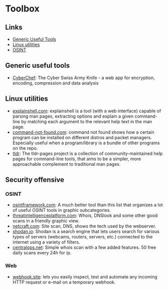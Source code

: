 # Toolbox

## Links
- [Generic Useful Tools](https://github.com/MrTriad/Toolbox/edit/main/README.md#generic-useful-tools)
- [Linux utilities](https://github.com/MrTriad/Toolbox/edit/main/README.md#linux-utilities)
- [OSINT](https://github.com/MrTriad/Toolbox/edit/main/README.md#osint)

## Generic useful tools

- [CyberChef](https://gchq.github.io/CyberChef/): The Cyber Swiss Army Knife - a web app for encryption, encoding, compression and data analysis 

## Linux utilities

- [explainshell.com](https://explainshell.com/): explainshell is a tool (with a web interface) capable of parsing man pages, extracting options and explain a given command-line by matching each argument to the relevant help text in the man page.
- [command-not-found.com](https://command-not-found.com/): command not found shows how a certain program can be installed on different distros and packet managers. Especially useful when a program/library is a bundle of other programs on the repo.
- [tldr](https://github.com/tldr-pages/tldr): The tldr-pages project is a collection of community-maintained help pages for command-line tools, that aims to be a simpler, more approachable complement to traditional man pages.

## Security offensive

### OSINT

- [osintframework.com](https://osintframework.com/): A much better tool than this list that organizes a lot of useful OSINT tools in graphic subcategories.
- [threatintelligenceplatform.com](https://threatintelligenceplatform.com/): Whois, DNSlook and some other good scans in a friendly graphic view.
- [netcraft.com](https://www.netcraft.com/tools/): Site scan, DNS, shows the tech used by the webserver.
- [shodan.io](https://www.shodan.io/): Shodan is a search engine that lets users search for various types of servers (webcams, routers, servers, etc.) connected to the internet using a variety of filters.
- [centralops.net](https://centralops.net/co/): Simple whois scan with a few added features. 50 free daily scans every 24h for ip.

### Web

- [webhook.site](https://webhook.site/): lets you easily inspect, test and automate any incoming HTTP request or e-mail on a temporary webhook.
